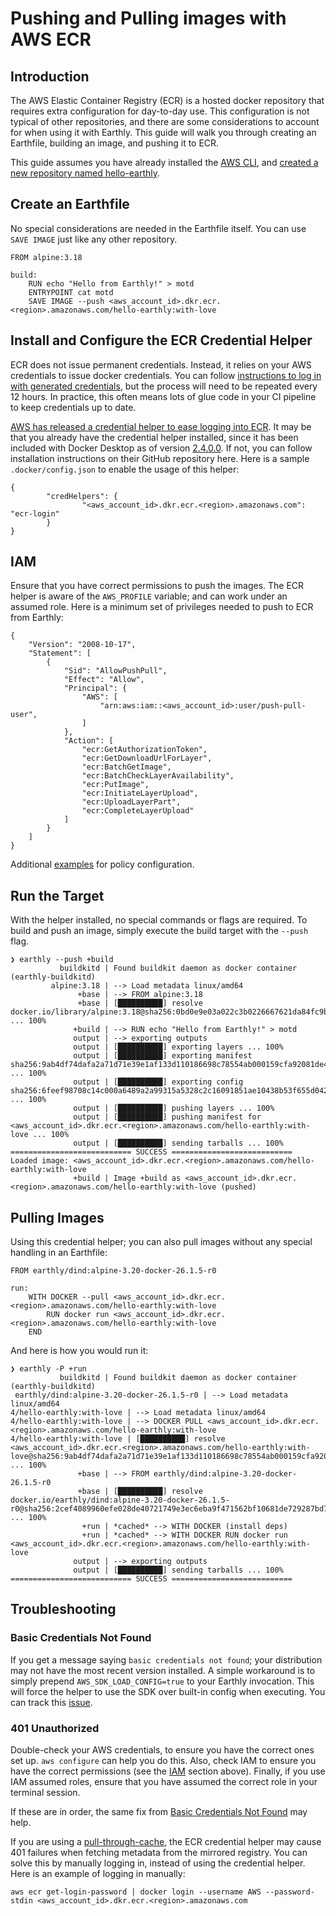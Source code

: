 # Pushing and Pulling images with AWS ECR

## Introduction

The AWS Elastic Container Registry (ECR) is a hosted docker repository that requires extra configuration for day-to-day use. This configuration is not typical of other repositories, and there are some considerations to account for when using it with Earthly. This guide will walk you through creating an Earthfile, building an image, and pushing it to ECR.

This guide assumes you have already installed the [AWS CLI](https://docs.aws.amazon.com/cli/latest/userguide/install-cliv2.html), and [created a new repository named hello-earthly](https://docs.aws.amazon.com/AmazonECR/latest/userguide/repository-create.html).

## Create an Earthfile

No special considerations are needed in the Earthfile itself. You can use `SAVE IMAGE` just like any other repository.

```
FROM alpine:3.18

build:
    RUN echo "Hello from Earthly!" > motd
    ENTRYPOINT cat motd
    SAVE IMAGE --push <aws_account_id>.dkr.ecr.<region>.amazonaws.com/hello-earthly:with-love
```

## Install and Configure the ECR Credential Helper

ECR does not issue permanent credentials. Instead, it relies on your AWS credentials to issue docker credentials. You can follow [instructions to log in with generated credentials](https://docs.aws.amazon.com/AmazonECR/latest/userguide/registry_auth.html), but the process will need to be repeated every 12 hours. In practice, this often means lots of glue code in your CI pipeline to keep credentials up to date.

[AWS has released a credential helper to ease logging into ECR](https://github.com/awslabs/amazon-ecr-credential-helper). It may be that you already have the credential helper installed, since it has been included with Docker Desktop as of version [2.4.0.0](https://docs.docker.com/docker-for-windows/release-notes/#docker-desktop-community-2400). If not, you can follow installation instructions on their GitHub repository here. Here is a sample `.docker/config.json` to enable the usage of this helper:

```
{
        "credHelpers": {
                "<aws_account_id>.dkr.ecr.<region>.amazonaws.com": "ecr-login"
        }
}

```

## IAM

Ensure that you have correct permissions to push the images. The ECR helper is aware of the `AWS_PROFILE` variable; and can work under an assumed role. Here is a minimum set of privileges needed to push to ECR from Earthly:

```
{
    "Version": "2008-10-17",
    "Statement": [
        {
            "Sid": "AllowPushPull",
            "Effect": "Allow",
            "Principal": {
                "AWS": [
                    "arn:aws:iam::<aws_account_id>:user/push-pull-user",
                ]
            },
            "Action": [
                "ecr:GetAuthorizationToken",
                "ecr:GetDownloadUrlForLayer",
                "ecr:BatchGetImage",
                "ecr:BatchCheckLayerAvailability",
                "ecr:PutImage",
                "ecr:InitiateLayerUpload",
                "ecr:UploadLayerPart",
                "ecr:CompleteLayerUpload"
            ]
        }
    ]
}
```

Additional [examples](https://docs.aws.amazon.com/AmazonECR/latest/userguide/repository-policy-examples.html) for policy configuration.

## Run the Target

With the helper installed, no special commands or flags are required. To build and push an image, simply execute the build target with the `--push` flag.

```
❯ earthly --push +build
           buildkitd | Found buildkit daemon as docker container (earthly-buildkitd)
         alpine:3.18 | --> Load metadata linux/amd64
               +base | --> FROM alpine:3.18
               +base | [██████████] resolve docker.io/library/alpine:3.18@sha256:0bd0e9e03a022c3b0226667621da84fc9bf562a9056130424b5bfbd8bcb0397f ... 100%
              +build | --> RUN echo "Hello from Earthly!" > motd
              output | --> exporting outputs
              output | [██████████] exporting layers ... 100%
              output | [██████████] exporting manifest sha256:9ab4df74dafa2a71d71e39e1af133d110186698c78554ab000159cfa92081de4 ... 100%
              output | [██████████] exporting config sha256:6feef98708c14c000a6489a2a99315a5328c2c16091851ae10438b53f655d042 ... 100%
              output | [██████████] pushing layers ... 100%
              output | [██████████] pushing manifest for <aws_account_id>.dkr.ecr.<region>.amazonaws.com/hello-earthly:with-love ... 100%
              output | [██████████] sending tarballs ... 100%
=========================== SUCCESS ===========================
Loaded image: <aws_account_id>.dkr.ecr.<region>.amazonaws.com/hello-earthly:with-love
              +build | Image +build as <aws_account_id>.dkr.ecr.<region>.amazonaws.com/hello-earthly:with-love (pushed)

```

## Pulling Images

Using this credential helper; you can also pull images without any special handling in an Earthfile:

```
FROM earthly/dind:alpine-3.20-docker-26.1.5-r0

run:
    WITH DOCKER --pull <aws_account_id>.dkr.ecr.<region>.amazonaws.com/hello-earthly:with-love
        RUN docker run <aws_account_id>.dkr.ecr.<region>.amazonaws.com/hello-earthly:with-love
    END
```

And here is how you would run it:

```
❯ earthly -P +run
           buildkitd | Found buildkit daemon as docker container (earthly-buildkitd)
 earthly/dind:alpine-3.20-docker-26.1.5-r0 | --> Load metadata linux/amd64
4/hello-earthly:with-love | --> Load metadata linux/amd64
4/hello-earthly:with-love | --> DOCKER PULL <aws_account_id>.dkr.ecr.<region>.amazonaws.com/hello-earthly:with-love
4/hello-earthly:with-love | [██████████] resolve <aws_account_id>.dkr.ecr.<region>.amazonaws.com/hello-earthly:with-love@sha256:9ab4df74dafa2a71d71e39e1af133d110186698c78554ab000159cfa92081de4 ... 100%
               +base | --> FROM earthly/dind:alpine-3.20-docker-26.1.5-r0
               +base | [██████████] resolve docker.io/earthly/dind:alpine-3.20-docker-26.1.5-r0@sha256:2cef4089960efe028de40721749e3ec6eba9f471562bf10681de729287bd78fb ... 100%
                +run | *cached* --> WITH DOCKER (install deps)
                +run | *cached* --> WITH DOCKER RUN docker run <aws_account_id>.dkr.ecr.<region>.amazonaws.com/hello-earthly:with-love
              output | --> exporting outputs
              output | [██████████] sending tarballs ... 100%
=========================== SUCCESS ===========================
```

## Troubleshooting

### Basic Credentials Not Found

If you get a message saying `basic credentials not found`; your distribution may not have the most recent version installed. A simple workaround is to simply prepend `AWS_SDK_LOAD_CONFIG=true` to your Earthly invocation. This will force the helper to use the SDK over built-in config when executing. You can track this [issue](https://github.com/awslabs/amazon-ecr-credential-helper/issues/232).

### 401 Unauthorized

Double-check your AWS credentials, to ensure you have the correct ones set up. `aws configure` can help you do this. Also, check IAM to ensure you have the correct permissions (see the [IAM](#IAM) section above). Finally, if you use IAM assumed roles, ensure that you have assumed the correct role in your terminal session.

If these are in order, the same fix from [Basic Credentials Not Found](#Basic-Credentials-Not-Found) may help.

If you are using a [pull-through-cache](../../ci-integration/pull-through-cache.md), the ECR credential helper may cause 401 failures when fetching metadata from the mirrored registry. You can solve this by manually logging in, instead of using the credential helper. Here is an example of logging in manually:

```
aws ecr get-login-password | docker login --username AWS --password-stdin <aws_account_id>.dkr.ecr.<region>.amazonaws.com
```
